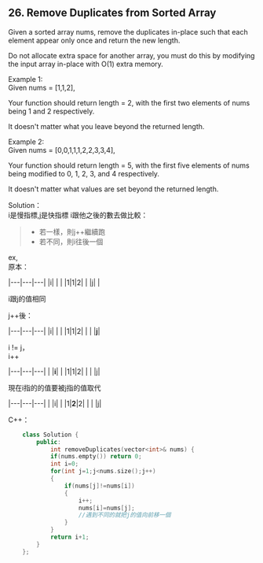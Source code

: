 ## 26. Remove Duplicates from Sorted Array
Given a sorted array nums, remove the duplicates in-place such that each element appear only once and return the new length.  

Do not allocate extra space for another array, you must do this by modifying the input array in-place with O(1) extra memory.  

Example 1:   
Given nums = [1,1,2],  

Your function should return length = 2, with the first two elements of nums being 1 and 2 respectively.  

It doesn't matter what you leave beyond the returned length.  

Example 2:  
Given nums = [0,0,1,1,1,2,2,3,3,4],  

Your function should return length = 5, with the first five elements of nums being modified to 0, 1, 2, 3, and 4 respectively.  

It doesn't matter what values are set beyond the returned length.  

Solution：  
i是慢指標,j是快指標
i跟他之後的數去做比較：
> - 若一樣，則j++繼續跑
> - 若不同，則i往後一個

ex,  
原本：

|---|---|---|
|i| | |
|1|1|2|
| |j| |

i跟j的值相同

j++後：  

|---|---|---|
|i| | |
|1|1|2|
| | |**j**|

i != j，  
i++  

|---|---|---|
| |**i**| |
|1|1|2|
| | |j|

現在i指的的值要被j指的值取代

|---|---|---|
| |i| |
|1|**2**|2|
| | |j|


C++：  
```c++
    class Solution {
		public:
			int removeDuplicates(vector<int>& nums) {
			if(nums.empty()) return 0;
			int i=0;
			for(int j=1;j<nums.size();j++)
			{
				if(nums[j]!=nums[i])
				{   
					i++;
					nums[i]=nums[j];
					//遇到不同的就把j的值向前移一個
				}
			}
			return i+1;
		}
	};
```


